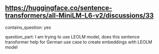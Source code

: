 ## https://huggingface.co/sentence-transformers/all-MiniLM-L6-v2/discussions/33

contains_question: yes

question_part: I am trying to use LEOLM model, does this sentence transformer help for German use case to create embeddings with LEOLM model